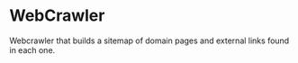 # WebCrawler

Webcrawler that builds a sitemap of domain pages and external links found in each one.
